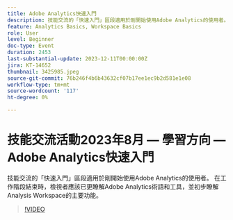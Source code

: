 ```yaml
---
title: Adobe Analytics快速入門
description: 技能交流的「快速入門」區段適用於剛開始使用Adobe Analytics的使用者。 在工作階段結束時，檢視者應該已更瞭解Adobe Analytics術語和工具，並初步瞭解Analysis Workspace的主要功能。
feature: Analytics Basics, Workspace Basics
role: User
level: Beginner
doc-type: Event
duration: 2453
last-substantial-update: 2023-12-11T00:00:00Z
jira: KT-14652
thumbnail: 3425985.jpeg
source-git-commit: 76b246f4b6b43632cf07b17ee1ec9b2d581e1e08
workflow-type: tm+mt
source-wordcount: '117'
ht-degree: 0%

---
```



# 技能交流活動2023年8月 — 學習方向 — Adobe Analytics快速入門

技能交流的「快速入門」區段適用於剛開始使用Adobe Analytics的使用者。 在工作階段結束時，檢視者應該已更瞭解Adobe Analytics術語和工具，並初步瞭解Analysis Workspace的主要功能。

>[!VIDEO](https://video.tv.adobe.com/v/3425985/?learn=on)
